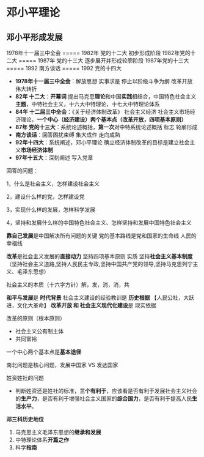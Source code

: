 # 邓小平理论

## 邓小平形成发展

1978年十一届三中全会 ===== 1982年 党的十二大 初步形成阶段
1982年党的十二大 ===== 1987年 党的十三大 逐步展开并形成轮廓阶段
1987年党的十三大 ===== 1992 南方谈话 ===== 1992 党的十四大



- **1978年十一届三中全会**：解放思想 实事求是 停止以阶级斗争为纲 改革开放 伟大转折
- **82年 十二大**：**开幕词** 提出马克思**理论**和中国**实践**相结合，中国特色社会主义**主题**，中特社会主义，十六大中特理论，十七大中特理论体系
- **84年 十二届三中全会**：《关于经济体制改革》 社会主义经济 社会主义市场经济理论，**一个中心（经济建设）两个基本点（改革开放，四项基本原则）**
- **87年 党的十三大**：系统论述概括，**第一次**对中特系统论述概括 标志 轮廓形成
- **南方谈话**：回答困扰束缚 集大成作 走向成熟
- **92年十四大**：系统阐述，邓小平理论 确立经济体制改革的目标是建立社会主义**市场经济体制**
- **97年十五大**：深刻阐述 写入党章





回答的问题：

1，什么是社会主义，怎样建设社会主义

2，建设什么样的党，怎样建设党

3，实现什么样的发展，怎样科学发展

4，坚持和发展什么样的中国特色社会主义、怎样坚持和发展中国特色社会主义





**靠自己发展**是中国解决所有问题的关键
党的基本路线是党和国家的生命线 人民的幸福线

**改革**是社会主义发展的**直接动力**
坚持四项基本原则 实质 坚持**社会主义基本制度**（坚持社会主义道路,坚持人民民主专政,坚持中国共产党的领导,坚持马克思列宁主义、毛泽东思想）

社会主义的本质（十六字方针）解，发，消，消，共



**和平与发展**是 **时代背景**
社会主义建设的经验教训是 **历史根据** 【人民公社，大跃进，文化大革命】
**改革开放 和 社会主义现代化建设**是 现实依据

改革的原则（根本原则）

- 社会主义公有制主体
- 共同富裕



一个中心两个基本点是**基本途径**



南北问题是核心问题，发展中国家 VS 发达国家

姓资姓社的问题

- 判断姓资还是姓社的标准，**三个有利于**，应该看是否有利于发展社会主义社会的**生产力**，是否有利于增强社会主义国家的**综合国力**，是否有利于提高人民**生活水平**。



**邓三科历史地位**

1. 马克思主义毛泽东思想的**继承和发展**
2. 中特理论体系**开篇之作**
3. 科学**指南**

